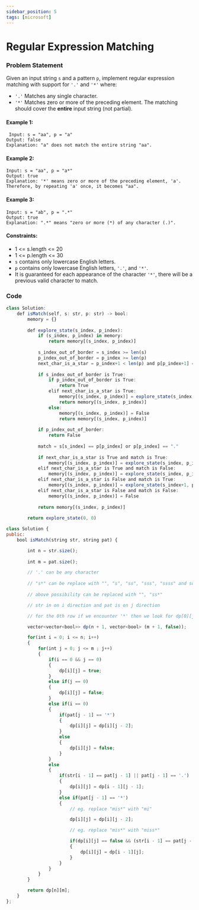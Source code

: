 ```yaml
---
sidebar_position: 5
tags: [microsoft]
---
```


# Regular Expression Matching

### Problem Statement

Given an input string `s` and a pattern `p`, implement regular expression matching with support for `'.'` and `'*'` where:

- `'.'` Matches any single character.​​​​
- `'*'` Matches zero or more of the preceding element.
The matching should cover the **entire** input string (not partial).

#### Example 1:
```
 Input: s = "aa", p = "a"
Output: false
Explanation: "a" does not match the entire string "aa".
```

#### Example 2:
```
Input: s = "aa", p = "a*"
Output: true
Explanation: '*' means zero or more of the preceding element, 'a'. Therefore, by repeating 'a' once, it becomes "aa".
```


#### Example 3:
```
Input: s = "ab", p = ".*"
Output: true
Explanation: ".*" means "zero or more (*) of any character (.)".
```

#### Constraints:
- 1 <= s.length <= 20
- 1 <= p.length <= 30
- `s` contains only lowercase English letters.
- `p` contains only lowercase English letters, `'.'`, and `'*'`.
- It is guaranteed for each appearance of the character `'*'`, there will be a previous valid character to match.

### Code

```jsx title="Python Code"
class Solution:
    def isMatch(self, s: str, p: str) -> bool:
        memory = {}
        
        def explore_state(s_index, p_index):
            if (s_index, p_index) in memory:
                return memory[(s_index, p_index)]
            
            s_index_out_of_border = s_index >= len(s)
            p_index_out_of_border = p_index >= len(p)
            next_char_is_a_star = p_index+1 < len(p) and p[p_index+1] == "*"
            
            if s_index_out_of_border is True:
                if p_index_out_of_border is True:
                    return True
                elif next_char_is_a_star is True:
                    memory[(s_index, p_index)] = explore_state(s_index, p_index+2)
                    return memory[(s_index, p_index)]
                else:
                    memory[(s_index, p_index)] = False
                    return memory[(s_index, p_index)]
                
            if p_index_out_of_border:
                return False
            
            match = s[s_index] == p[p_index] or p[p_index] == "."
            
            if next_char_is_a_star is True and match is True:
                memory[(s_index, p_index)] = explore_state(s_index, p_index+2) or explore_state(s_index+1, p_index)
            elif next_char_is_a_star is True and match is False:
                memory[(s_index, p_index)] = explore_state(s_index, p_index+2)
            elif next_char_is_a_star is False and match is True:
                memory[(s_index, p_index)] = explore_state(s_index+1, p_index+1)
            elif next_char_is_a_star is False and match is False:
                memory[(s_index, p_index)] = False
				
            return memory[(s_index, p_index)]
        
        return explore_state(0, 0)

```

```jsx title="C++"
class Solution {
public:
    bool isMatch(string str, string pat) {

        int n = str.size();
        
        int m = pat.size();

        // '.' can be any character
        
        // "s*" can be replace with "", "s", "ss", "sss", "ssss" and so on .....
        
        // above possibility can be replaced with "", "ss*"

        // str in on i direction and pat is on j direction

        // for the 0th row if we encounter '*' then we look for dp[0][j - 2]

        vector<vector<bool>> dp(n + 1, vector<bool> (m + 1, false));

        for(int i = 0; i <= n; i++)
        {
            for(int j = 0; j <= m ; j++)
            {
                if(i == 0 && j == 0)
                {
                    dp[i][j] = true;
                }
                else if(j == 0)
                {
                    dp[i][j] = false;
                }
                else if(i == 0)
                {
                    if(pat[j - 1] == '*')
                    {
                        dp[i][j] = dp[i][j - 2];
                    }
                    else
                    {
                        dp[i][j] = false;
                    }
                }
                else
                {
                    if(str[i - 1] == pat[j - 1] || pat[j - 1] == '.')
                    {
                        dp[i][j] = dp[i - 1][j - 1];
                    }
                    else if(pat[j - 1] == '*')
                    {
                        // eg. replace "mis*" with "mi"

                        dp[i][j] = dp[i][j - 2];

                        // eg. replace "mis*" with "miss*"

                        if(dp[i][j] == false && (str[i - 1] == pat[j - 2] || pat[j - 2] == '.'))
                        {
                            dp[i][j] = dp[i - 1][j];
                        }
                    }
                }
            }
        }

        return dp[n][m];
    }
};
```

